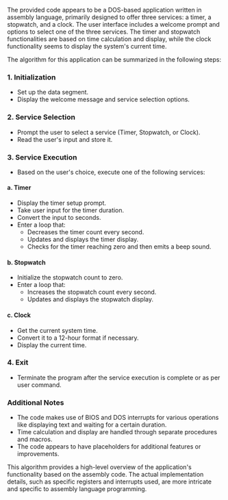The provided code appears to be a DOS-based application written in assembly language, primarily designed to offer three services: a timer, a stopwatch, and a clock. The user interface includes a welcome prompt and options to select one of the three services. The timer and stopwatch functionalities are based on time calculation and display, while the clock functionality seems to display the system's current time.

The algorithm for this application can be summarized in the following steps:

### 1. Initialization
- Set up the data segment.
- Display the welcome message and service selection options.

### 2. Service Selection
- Prompt the user to select a service (Timer, Stopwatch, or Clock).
- Read the user's input and store it.

### 3. Service Execution
- Based on the user's choice, execute one of the following services:

#### a. Timer
   - Display the timer setup prompt.
   - Take user input for the timer duration.
   - Convert the input to seconds.
   - Enter a loop that:
     - Decreases the timer count every second.
     - Updates and displays the timer display.
     - Checks for the timer reaching zero and then emits a beep sound.

#### b. Stopwatch
   - Initialize the stopwatch count to zero.
   - Enter a loop that:
     - Increases the stopwatch count every second.
     - Updates and displays the stopwatch display.

#### c. Clock
   - Get the current system time.
   - Convert it to a 12-hour format if necessary.
   - Display the current time.

### 4. Exit
- Terminate the program after the service execution is complete or as per user command.

### Additional Notes
- The code makes use of BIOS and DOS interrupts for various operations like displaying text and waiting for a certain duration.
- Time calculation and display are handled through separate procedures and macros.
- The code appears to have placeholders for additional features or improvements.

This algorithm provides a high-level overview of the application's functionality based on the assembly code. The actual implementation details, such as specific registers and interrupts used, are more intricate and specific to assembly language programming.